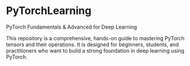 # PyTorchLearning
PyTorch Fundamentals & Advanced for Deep Learning

This repository is a comprehensive, hands-on guide to mastering PyTorch tensors and their operations. It is designed for beginners, students, and practitioners who want to build a strong foundation in deep learning using PyTorch.